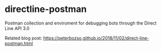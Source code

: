 # directline-postman

Postman collection and enviroment for debugging bots through the Direct Line API 3.0

Related blog post: https://peterbozso.github.io/2018/11/02/direct-line-postman.html
